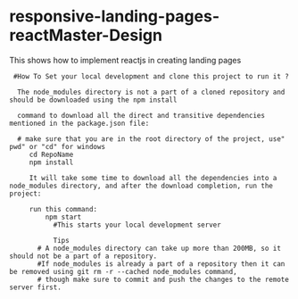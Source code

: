 # responsive-landing-pages-reactMaster-Design
 This shows how to implement reactjs in creating landing pages
 
     #How To Set your local development and clone this project to run it ?
     
      The node_modules directory is not a part of a cloned repository and should be downloaded using the npm install
      
      command to download all the direct and transitive dependencies mentioned in the package.json file:
      
      # make sure that you are in the root directory of the project, use" pwd" or "cd" for windows
         cd RepoName
         npm install
          
         It will take some time to download all the dependencies into a node_modules directory, and after the download completion, run the project:
         
         run this command:
             npm start       
               #This starts your local development server
               
               Tips
           # A node_modules directory can take up more than 200MB, so it should not be a part of a repository.
           #If node_modules is already a part of a repository then it can be removed using git rm -r --cached node_modules command, 
           # though make sure to commit and push the changes to the remote server first.

